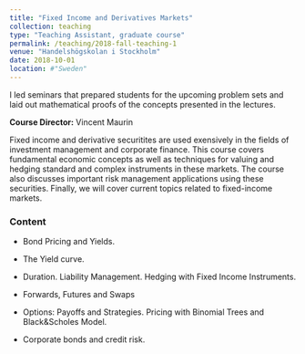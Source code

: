 ```yaml
---
title: "Fixed Income and Derivatives Markets"
collection: teaching
type: "Teaching Assistant, graduate course"
permalink: /teaching/2018-fall-teaching-1
venue: "Handelshögskolan i Stockholm"
date: 2018-10-01
location: #"Sweden"
---
```


I led seminars that prepared students for the upcoming problem sets and laid out mathematical proofs of the concepts presented in the lectures.

**Course Director:** Vincent Maurin

Fixed income and derivative securitites are used exensively in the fields of investment management and corporate finance. This course covers fundamental economic concepts as well as techniques for valuing and hedging standard and complex instruments in these markets. The course also discusses important risk management applications using these securities. Finally, we will cover current topics related to fixed-income markets.

### Content
- Bond Pricing and Yields.

- The Yield curve.

- Duration. Liability Management. Hedging with Fixed Income Instruments.

- Forwards, Futures and Swaps

- Options: Payoffs and Strategies. Pricing with Binomial Trees and Black&Scholes Model.

- Corporate bonds and credit risk.
